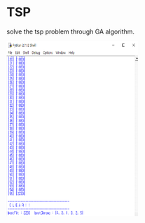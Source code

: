 # TSP

solve the tsp problem through GA algorithm.<br>

<p>
<img src="https://github.com/MinBang/TSP/blob/master/tsp.png" width=300 height=400">
</p>
